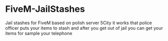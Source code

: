 # FiveM-JailStashes
Jail stashes for FiveM based on polish server 5City it works that police officer puts your items to stash and after you get out of jail you can get your items for sample your telephone
